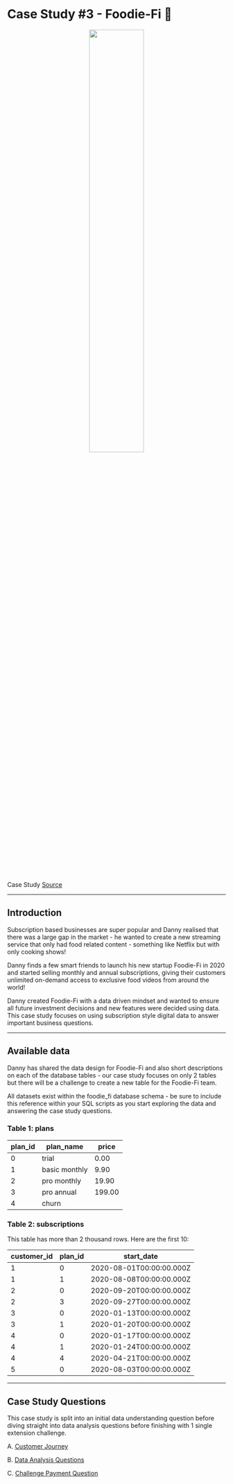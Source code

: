 # Case Study #3 - Foodie-Fi 🍕

<p align="center">
<img src="https://8weeksqlchallenge.com/images/case-study-designs/3.png" width=50% height=50%>

Case Study [Source](https://8weeksqlchallenge.com/case-study-3/)

---

## Introduction

Subscription based businesses are super popular and Danny realised that there was a large gap in the market - he wanted to create a new streaming service that only had food related content - something like Netflix but with only cooking shows!

Danny finds a few smart friends to launch his new startup Foodie-Fi in 2020 and started selling monthly and annual subscriptions, giving their customers unlimited on-demand access to exclusive food videos from around the world!

Danny created Foodie-Fi with a data driven mindset and wanted to ensure all future investment decisions and new features were decided using data. This case study focuses on using subscription style digital data to answer important business questions.

---

## Available data

Danny has shared the data design for Foodie-Fi and also short descriptions on each of the database tables - our case study focuses on only 2 tables but there will be a challenge to create a new table for the Foodie-Fi team.

All datasets exist within the foodie_fi database schema - be sure to include this reference within your SQL scripts as you start exploring the data and answering the case study questions.

### Table 1: plans

| plan_id | plan_name     | price  |
| ------- | ------------- | ------ |
| 0       | trial         | 0.00   |
| 1       | basic monthly | 9.90   |
| 2       | pro monthly   | 19.90  |
| 3       | pro annual    | 199.00 |
| 4       | churn         |        |

### Table 2: subscriptions

This table has more than 2 thousand rows. Here are the first 10:

| customer_id | plan_id | start_date               |
| ----------- | ------- | ------------------------ |
| 1           | 0       | 2020-08-01T00:00:00.000Z |
| 1           | 1       | 2020-08-08T00:00:00.000Z |
| 2           | 0       | 2020-09-20T00:00:00.000Z |
| 2           | 3       | 2020-09-27T00:00:00.000Z |
| 3           | 0       | 2020-01-13T00:00:00.000Z |
| 3           | 1       | 2020-01-20T00:00:00.000Z |
| 4           | 0       | 2020-01-17T00:00:00.000Z |
| 4           | 1       | 2020-01-24T00:00:00.000Z |
| 4           | 4       | 2020-04-21T00:00:00.000Z |
| 5           | 0       | 2020-08-03T00:00:00.000Z |

---

## Case Study Questions

This case study is split into an initial data understanding question before diving straight into data analysis questions before finishing with 1 single extension challenge.

A. [Customer Journey](https://github.com/rodrigueslara/8-week-sql-challenge/blob/main/Case%20Study%20%233%20-%20Foodie-Fi/A.%20Customer%20Journey.md)

B. [Data Analysis Questions](https://github.com/rodrigueslara/8-week-sql-challenge/blob/main/Case%20Study%20%233%20-%20Foodie-Fi/B.%20Data%20Analysis%20Questions.md)

C. [Challenge Payment Question](https://github.com/rodrigueslara/8-week-sql-challenge/blob/main/Case%20Study%20%233%20-%20Foodie-Fi/C.%20Challenge%20Payment%20Question.md)

